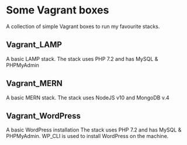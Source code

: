 # Some Vagrant boxes
A collection of simple Vagrant boxes to run my favourite stacks.

## Vagrant_LAMP
A basic LAMP stack.
The stack uses PHP 7.2 and has MySQL & PHPMyAdmin

## Vagrant_MERN
A basic MERN stack.
The stack uses NodeJS v10 and MongoDB v.4

## Vagrant_WordPress
A basic WordPress installation
The stack uses PHP 7.2 and has MySQL & PHPMyAdmin. WP_CLI is used to install WordPress on the machine. 